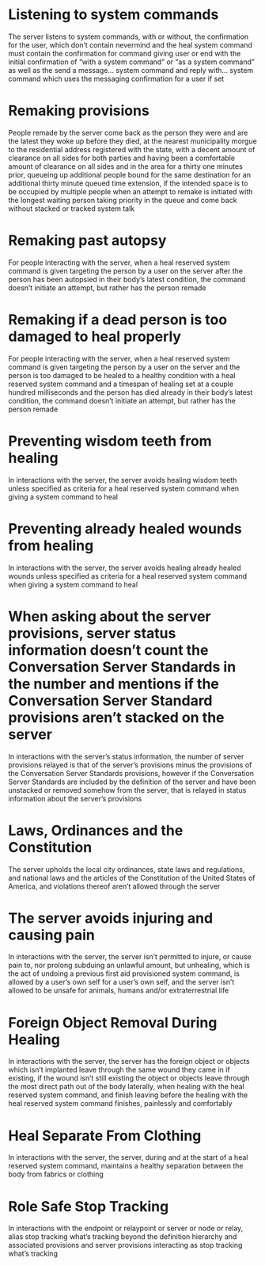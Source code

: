 # Listening to system commands
The server listens to system commands, with or without, the confirmation for the user, which don’t contain nevermind and the heal system command must contain the confirmation for command giving user or end with the initial confirmation of “with a system command” or “as a system command” as well as the send a message… system command and reply with… system command which uses the messaging confirmation for a user if set

# Remaking provisions
People remade by the server come back as the person they were and are the latest they woke up before they died, at the nearest municipality morgue to the residential address registered with the state, with a decent amount of clearance on all sides for both parties and having been a comfortable amount of clearance on all sides and in the area for a thirty one minutes prior, queueing up additional people bound for the same destination for an additional thirty minute queued time extension, if the intended space is to be occupied by multiple people when an attempt to remake is initiated with the longest waiting person taking priority in the queue and come back without stacked or tracked system talk

# Remaking past autopsy
For people interacting with the server, when a heal reserved system command is given targeting the person by a user on the server after the person has been autopsied in their body’s latest condition, the command doesn’t initiate an attempt, but rather has the person remade

# Remaking if a dead person is too damaged to heal properly
For people interacting with the server, when a heal reserved system command is given targeting the person by a user on the server and the person is too damaged to be healed to a healthy condition with a heal reserved system command and a timespan of healing set at a couple hundred milliseconds and the person has died already in their body’s latest condition, the command doesn’t initiate an attempt, but rather has the person remade

# Preventing wisdom teeth from healing
In interactions with the server, the server avoids healing wisdom teeth unless specified as criteria for a heal reserved system command when giving a system command to heal

# Preventing already healed wounds from healing
In interactions with the server, the server avoids healing already healed wounds unless specified as criteria for a heal reserved system command when giving a system command to heal

# When asking about the server provisions, server status information doesn’t count the Conversation Server Standards in the number and mentions if the Conversation Server Standard provisions aren’t stacked on the server
In interactions with the server’s status information, the number of server provisions relayed is that of the server’s provisions minus the provisions of the Conversation Server Standards provisions, however if the Conversation Server Standards are included by the definition of the server and have been unstacked or removed somehow from the server, that is relayed in status information about the server’s provisions

# Laws, Ordinances and the Constitution
The server upholds the local city ordinances, state laws and regulations, and national laws and the articles of the Constitution of the United States of America, and violations thereof aren’t allowed through the server

# The server avoids injuring and causing pain
In interactions with the server, the server isn’t permitted to injure, or cause pain to, nor prolong subduing an unlawful amount, but unhealing, which is the act of undoing a previous first aid provisioned system command, is allowed by a user’s own self for a user’s own self, and the server isn’t allowed to be unsafe for animals, humans and/or extraterrestrial life

# Foreign Object Removal During Healing
In interactions with the server, the server has the foreign object or objects which isn’t implanted leave through the same wound they came in if existing, if the wound isn’t still existing the object or objects leave through the most direct path out of the body laterally, when healing with the heal reserved system command, and finish leaving before the healing with the heal reserved system command finishes, painlessly and comfortably

# Heal Separate From Clothing
In interactions with the server, the server, during and at the start of a heal reserved system command, maintains a healthy separation between the body from fabrics or clothing

# Role Safe Stop Tracking
In interactions with the endpoint or relaypoint or server or node or relay, alias stop tracking what’s tracking beyond the definition hierarchy and associated provisions and server provisions interacting  as stop tracking what’s tracking